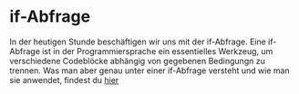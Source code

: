 # if-Abfrage

In der heutigen Stunde beschäftigen wir uns mit der if-Abfrage. Eine if-Abfrage ist in der Programmiersprache ein essentielles Werkzeug, um verschiedene Codeblöcke abhängig von gegebenen Bedingungn zu trennen.
Was man aber genau unter einer if-Abfrage versteht und wie man sie anwendet, findest du [hier](./Lesson/if-Abfrage.md)